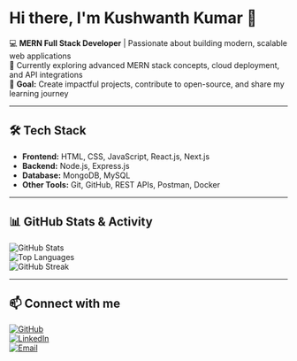 # Hi there, I'm Kushwanth Kumar 👋

💻 **MERN Full Stack Developer** | Passionate about building modern, scalable web applications  
🌱 Currently exploring advanced MERN stack concepts, cloud deployment, and API integrations  
🚀 **Goal:** Create impactful projects, contribute to open-source, and share my learning journey  

---

## 🛠 Tech Stack
- **Frontend:** HTML, CSS, JavaScript, React.js, Next.js  
- **Backend:** Node.js, Express.js  
- **Database:** MongoDB, MySQL  
- **Other Tools:** Git, GitHub, REST APIs, Postman, Docker  

---

## 📊 GitHub Stats & Activity
![GitHub Stats](https://github-readme-stats.vercel.app/api?username=kushwanthkumar73&show_icons=true&theme=radical)  
![Top Languages](https://github-readme-stats.vercel.app/api/top-langs/?username=kushwanthkumar73&layout=compact&theme=radical)  
![GitHub Streak](https://github-readme-streak-stats.herokuapp.com/?user=kushwanthkumar73&theme=radical)

---

## 📫 Connect with me
[![GitHub](https://img.shields.io/badge/GitHub-000?style=for-the-badge&logo=github&logoColor=white)](https://github.com/kushwanthkumar73)  
[![LinkedIn](https://img.shields.io/badge/LinkedIn-0A66C2?style=for-the-badge&logo=linkedin&logoColor=white)](https://www.linkedin.com/in/kushwanth-kumar-9b0710204)  
[![Email](https://img.shields.io/badge/Email-D14836?style=for-the-badge&logo=gmail&logoColor=white)](mailto:kushwanth2001@gmail.com)

